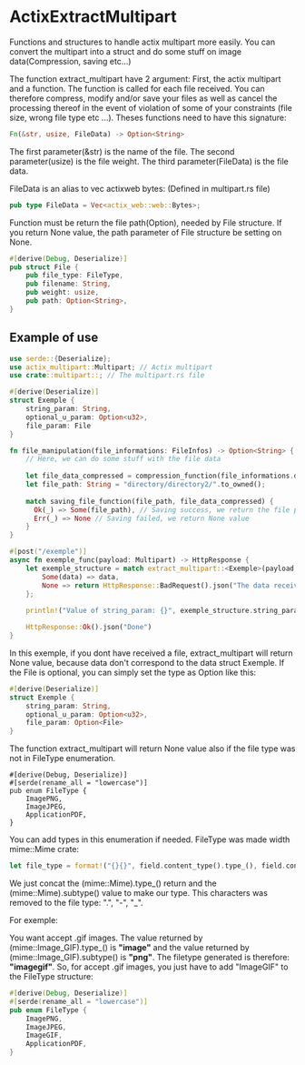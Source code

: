 # ActixExtractMultipart
Functions and structures to handle actix multipart more easily. You can convert the multipart into a struct and do some stuff on image data(Compression, saving etc...)

The function extract_multipart have 2 argument:
First, the actix multipart and a function.
The function is called for each file received. You can therefore compress, modify and/or save your files as well as cancel the processing thereof in the event of violation of some of your constraints (file size, wrong file type etc ...).
Theses functions need to have this signature:
```rust
Fn(&str, usize, FileData) -> Option<String>
```
The first parameter(&str) is the name of the file.
The second parameter(usize) is the file weight.
The third parameter(FileData) is the file data.

FileData is an alias to vec actixweb bytes: (Defined in multipart.rs file)
```rust
pub type FileData = Vec<actix_web::web::Bytes>;
```
Function must be return the file path(Option<String>), needed by File structure. If you return None value, the path parameter of File structure be setting on None.
```rust
#[derive(Debug, Deserialize)]
pub struct File {
    pub file_type: FileType,
    pub filename: String,
    pub weight: usize,
    pub path: Option<String>,
}
```

## Example of use
```rust
use serde::{Deserialize};
use actix_multipart::Multipart; // Actix multipart
use crate::multipart::; // The multipart.rs file

#[derive(Deserialize)]
struct Exemple {
    string_param: String,
    optional_u_param: Option<u32>,
    file_param: File
}

fn file_manipulation(file_informations: FileInfos) -> Option<String> {
    // Here, we can do some stuff with the file data
    
    let file_data_compressed = compression_function(file_informations.data);
    let file_path: String = "directory/directory2/".to_owned();
    
    match saving_file_function(file_path, file_data_compressed) {
      Ok(_) => Some(file_path), // Saving success, we return the file path
      Err(_) => None // Saving failed, we return None value
    }
}

#[post("/exemple")]
async fn exemple_func(payload: Multipart) -> HttpResponse {
    let exemple_structure = match extract_multipart::<Exemple>(payload, &file_manipulation).await {
        Some(data) => data,
        None => return HttpResponse::BadRequest().json("The data received does not correspond to those expected")
    };
    
    println!("Value of string_param: {}", exemple_structure.string_param);

    HttpResponse::Ok().json("Done")
}
```
In this exemple, if you dont have received a file, extract_multipart will return None value, because data don't correspond to the data struct Exemple.
If the File is optional, you can simply set the type as Option<File> like this:
```rust
#[derive(Deserialize)]
struct Exemple {
    string_param: String,
    optional_u_param: Option<u32>,
    file_param: Option<File>
}
```
The function extract_multipart will return None value also if the file type was not in FileType enumeration.
```
#[derive(Debug, Deserialize)]
#[serde(rename_all = "lowercase")]
pub enum FileType {
    ImagePNG,
    ImageJPEG,
    ApplicationPDF,
}
```
You can add types in this enumeration if needed.
FileType was made width mime::Mime crate:
```rust
let file_type = format!("{}{}", field.content_type().type_(), field.content_type().subtype());
```
We just concat the (mime::Mime).type_() return and the (mime::Mime).subtype() value to make our type. This characters was removed to the file type: ".", "-", "_".
  
For exemple:
  
You want accept .gif images.
The value returned by (mime::Image_GIF).type_() is **"image"** and the value returned by (mime::Image_GIF).subtype() is **"png"**.
The filetype generated is therefore: **"imagegif"**.
So, for accept .gif images, you just have to add "ImageGIF" to the FileType structure:
```rust
#[derive(Debug, Deserialize)]
#[serde(rename_all = "lowercase")]
pub enum FileType {
    ImagePNG,
    ImageJPEG,
    ImageGIF,
    ApplicationPDF,
}
```
